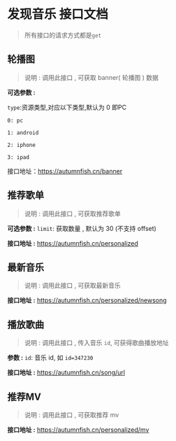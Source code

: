# 发现音乐 接口文档

>  所有接口的请求方式都是`get`

## 轮播图

> 说明 : 调用此接口 , 可获取 banner( 轮播图 ) 数据

**可选参数 :**

`type`:资源类型,对应以下类型,默认为 0 即PC

```
0: pc

1: android

2: iphone

3: ipad
```

接口地址：https://autumnfish.cn/banner





## 推荐歌单

>  说明 : 调用此接口 , 可获取推荐歌单

**可选参数 :** `limit`: 获取数量 , 默认为 30 (不支持 offset)

**接口地址 :** https://autumnfish.cn/personalized



## 最新音乐

> 说明 : 调用此接口 , 可获取最新音乐

**接口地址 :** https://autumnfish.cn/personalized/newsong





## 播放歌曲

> 说明 : 调用此接口 , 传入音乐 `id`, 可获得歌曲播放地址

**参数 :** `id`: 音乐 id, 如 `id=347230`

**接口地址 :** https://autumnfish.cn/song/url





## 推荐MV

> 说明 : 调用此接口 , 可获取推荐 mv

**接口地址 :** https://autumnfish.cn/personalized/mv





